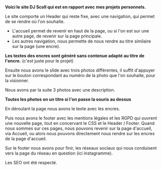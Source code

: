 **Voici le site DJ Scoll qui est en rapport avec mes projets personnels.**

Le site comporte un Header qui reste fixe, avec une navigation, qui permet de se rendre où l'on souhaite.
- L'accueil permet de revenir en haut de la page, ou si l'on est sur une autre page, de revenir sur la page principale.
- Les autres navigation, nous permette de nous rendre au titre similaire sur la page (une encre).

**Les textes des encres sont généré sans contenue adapté au titre de l'encre.** (c'est juste pour le projet)

Ensuite nous avons le slide avec trois photos différentes, il suffit d'appuyer sur le bouton correspondant au numéro de la photo que l'on souhaite, pour la visionner.

Nous avons par la suite 3 photos avec une description.

**Toutes les photos on un titre si l'on passe la souris au dessus**

En déroulant la page nous avons le texte avec les encres.

Puis nous avons le footer avec les mentions légales et les RGPD qui ouvrent une nouvelle page, tout en concervant le CSS et le Header / Footer.
Quand nous sommes sur ces pages, nous pouvons revenir sur la page d'accueil, via Accueil, ou alors nous pouvons directement nous rendre sur les encres de la page d'accueil.

Sur le footer nous avons pour finir, les réseaux sociaux qui nous conduisent vers la page du réseau en question (ici instagramme).

Les SEO ont été respecté.
